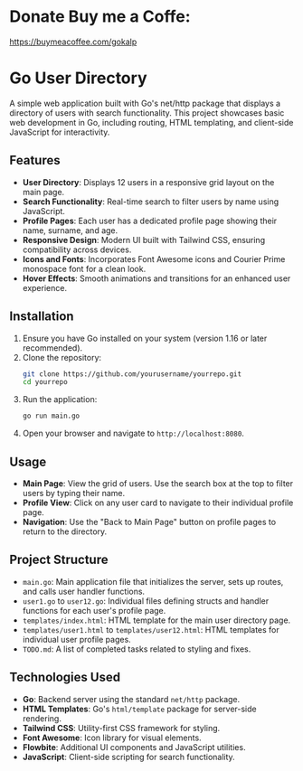 # Donate Buy me a Coffe:

https://buymeacoffee.com/gokalp

# Go User Directory

A simple web application built with Go's net/http package that displays a directory of users with search functionality. This project showcases basic web development in Go, including routing, HTML templating, and client-side JavaScript for interactivity.

## Features

- **User Directory**: Displays 12 users in a responsive grid layout on the main page.
- **Search Functionality**: Real-time search to filter users by name using JavaScript.
- **Profile Pages**: Each user has a dedicated profile page showing their name, surname, and age.
- **Responsive Design**: Modern UI built with Tailwind CSS, ensuring compatibility across devices.
- **Icons and Fonts**: Incorporates Font Awesome icons and Courier Prime monospace font for a clean look.
- **Hover Effects**: Smooth animations and transitions for an enhanced user experience.

## Installation

1. Ensure you have Go installed on your system (version 1.16 or later recommended).
2. Clone the repository:
   ```bash
   git clone https://github.com/yourusername/yourrepo.git
   cd yourrepo
   ```
3. Run the application:
   ```bash
   go run main.go
   ```
4. Open your browser and navigate to `http://localhost:8080`.

## Usage

- **Main Page**: View the grid of users. Use the search box at the top to filter users by typing their name.
- **Profile View**: Click on any user card to navigate to their individual profile page.
- **Navigation**: Use the "Back to Main Page" button on profile pages to return to the directory.

## Project Structure

- `main.go`: Main application file that initializes the server, sets up routes, and calls user handler functions.
- `user1.go` to `user12.go`: Individual files defining structs and handler functions for each user's profile page.
- `templates/index.html`: HTML template for the main user directory page.
- `templates/user1.html` to `templates/user12.html`: HTML templates for individual user profile pages.
- `TODO.md`: A list of completed tasks related to styling and fixes.

## Technologies Used

- **Go**: Backend server using the standard `net/http` package.
- **HTML Templates**: Go's `html/template` package for server-side rendering.
- **Tailwind CSS**: Utility-first CSS framework for styling.
- **Font Awesome**: Icon library for visual elements.
- **Flowbite**: Additional UI components and JavaScript utilities.
- **JavaScript**: Client-side scripting for search functionality.

